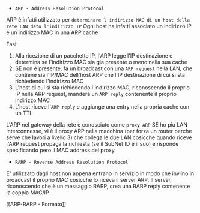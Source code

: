 - `ARP - Address Resolution Protocol`

ARP è infatti utilizzato per `determinare l'indirizzo MAC di un host della rete LAN dato l'indirizzo IP`
Ogni host ha infatti associato un indirizzo IP e un indirizzo MAC in una ARP cache

Fasi:
1. Alla ricezione di un pacchetto IP, l'ARP legge l'IP destinazione e determina se l'indirizzo MAC sia gia presente o meno nella sua cache 
2. SE non è presente, fa un broadcast con una `ARP request` nella LAN, che contiene sia l'IP/MAC dell'host ARP che l'IP destinazione di cui si sta richiedendo l'indirizzo MAC
3. L'host di cui si sta richiedendo l'indirizzo MAC, riconoscendo il proprio IP nella ARP request, manderà un `ARP reply` contenente il proprio indirizzo MAC 
4. L'host riceve l'`ARP reply` e aggiunge una entry nella propria cache con un TTL

L'ARP nel gateway della rete è conosciuto come `proxy ARP`
SE ho piu LAN interconnesse, vi è il proxy ARP nella macchina (per forza un router perche serve che lavori a livello 3) che collega le due LAN cosicche quando riceve l'ARP request propaga la richiesta (se il SubNet ID è il suo) e risponde specificando pero il MAC address del proxy

- `RARP - Reverse Address Resolution Protocol`

E' utilizzato dagli host non appena entrano in servizio in modo che inviino in broadcast il proprio MAC cosicche lo riceva il server ARP.
Il server, riconoscendo che è un messaggio RARP, crea una RARP reply contenente la coppia MAC/IP

[[ARP-RARP - Formato]]